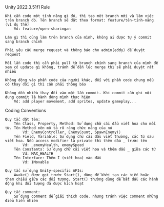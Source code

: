 Unity 2022.3.51f1
Rule

    Khi cần code một tính năng gì đó, thì tạo một branch mới và làm việc trên branch đó. Tên branch sẽ đặt theo format: feature/tên-tính-năng (ví dụ thế)
        Vd: feature/open-sharingan

    Làm gì thì cũng làm trên branch của mình, không ai được tự ý commit sang branch chính

    Phải yêu cầu merge request và thông báo cho admin(eddy) để duyệt request

    Mỗi lần code thì cần phải pull từ branch chính sang branch của mình để xem có update gì không, tránh để đến lúc merge thì sẽ phải duyệt rất nhiều

    Không động vào phần code của người khác, đối với phần code chung nếu có thay đổi gì thì cần phải thông báo

    Không dồn nhiều thay đổi vào một lần commit. Khi commit cần ghi nội dung commit là hành động mình thực hiện
        Vd: add player movement, add sprites, update gameplay...

Coding Conventions

    Quy tắc đặt tên:
        Tên Class, Property, Method: Sử dụng chữ cái đầu viết hoa cho mỗi từ. Tên Method nên mô tả rõ ràng chức năng của nó
            Vd: EnemyController, EnemyCount, SpawnEnemy()
        Tên Field, Variable: Sử dụng chữ cái đầu viết thường, các từ sau viết hoa. Nếu access modifier là private thì thêm dấu _ trước tên
            Vd: _enemyHealth, enemySpeed
        Tên Constants: Sử dụng chữ cái viết hoa và thêm dấu _ giữa các từ
            Vd: MAX_HEALTH
        Tên Interface: Thêm I (viết hoa) vào đầu
            Vd: IMovable

    Quy tắc sử dụng Unity-specific APIs:
        Awake() được gọi trước Start(), dùng để khởi tạo các biến hoặc tham chiếu giữa các đối tượng. Start() thường dùng để bắt đầu các hành động khi đối tượng đã được kích hoạt

    Quy tắc comment:
        Sử dụng comment để giải thích code, nhưng tránh việc comment những điều hiển nhiên
